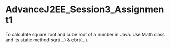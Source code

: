 # AdvanceJ2EE_Session3_Assignment1
To calculate square root and cube root of a number in Java. Use Math class and its static method sqrt(...) & cbrt(...).

